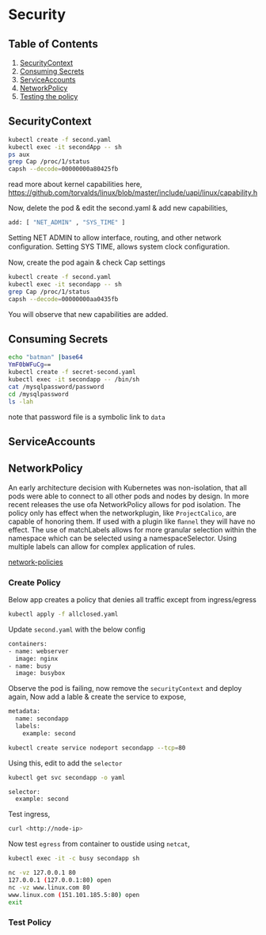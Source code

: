 # Security
## Table of Contents
1. [SecurityContext](#SecurityContext)
2. [Consuming Secrets](#Consuming-Secrets)
3. [ServiceAccounts](#ServiceAccounts)
4. [NetworkPolicy](#NetworkPolicy)
5. [Testing the policy](#Testing-the-policy)

## SecurityContext

```bash
kubectl create -f second.yaml
kubectl exec -it secondApp -- sh
ps aux
grep Cap /proc/1/status
capsh --decode=00000000a80425fb
```
read more about kernel capabilities here, https://github.com/torvalds/linux/blob/master/include/uapi/linux/capability.h

Now, delete the pod & edit the second.yaml & add new capabilities, 

```bash
add: [ "NET_ADMIN" , "SYS_TIME" ]
```
Setting NET ADMIN to allow interface, routing, and other network conﬁguration. 
Setting SYS TIME, allows system clock conﬁguration.

Now, create the pod again & check Cap settings

```bash
kubectl create -f second.yaml
kubectl exec -it secondapp -- sh
grep Cap /proc/1/status
capsh --decode=00000000aa0435fb
```
You will observe that new capabilities are added.

## Consuming Secrets

```bash
echo "batman" |base64
YmF0bWFuCg==
kubectl create -f secret-second.yaml
kubectl exec -it secondapp -- /bin/sh
cat /mysqlpassword/password
cd /mysqlpassword
ls -lah
```
note that password file is a symbolic link to `data`

## ServiceAccounts


## NetworkPolicy

An early architecture decision with Kubernetes was non-isolation, that all pods were able to connect to all other pods and nodes by design. In more recent releases the use ofa NetworkPolicy allows for pod isolation. The policy only has effect when the networkplugin, like `ProjectCalico`, are capable of honoring them. If used with a plugin like `ﬂannel` they will have no effect. The use of matchLabels allows for more granular selection within the namespace which can be selected using a namespaceSelector. Using multiple labels can allow for complex application of rules. 

[network-policies](#https://kubernetes.io/docs/concepts/services-networking/network-policies)

### Create Policy

Below app creates a policy that denies all traffic except from ingress/egress
```bash
kubectl apply -f allclosed.yaml
```

Update `second.yaml` with the below config
```bash
containers: 
- name: webserver
  image: nginx 
- name: busy 
  image: busybox 
```
Observe the pod is failing, now remove the `securityContext` and deploy again, 
Now add a lable & create the service to expose,

```bash
metadata: 
  name: secondapp 
  labels: 
    example: second
```

```bash
kubectl create service nodeport secondapp --tcp=80
```

Using this, edit to add the `selector`

```bash
kubectl get svc secondapp -o yaml

```

```bash
selector:
  example: second
```

Test ingress,
```bash
curl <http://node-ip>
```

Now test `egress` from container to oustide using `netcat`,

```bash
kubectl exec -it -c busy secondapp sh

nc -vz 127.0.0.1 80
127.0.0.1 (127.0.0.1:80) open
nc -vz www.linux.com 80
www.linux.com (151.101.185.5:80) open
exit
```

### Test Policy
